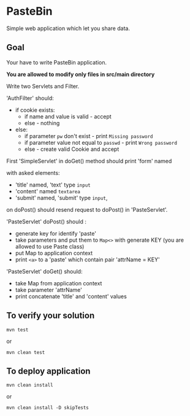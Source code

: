 # PasteBin

Simple web application which let you share data.

## Goal

Your have to write PasteBin application.
 
 **You are allowed to modify only files in src/main directory**

Write two Servlets and Filter. 

'AuthFilter' should:
* if cookie exists:
    * if name and value is valid - accept
    * else - nothing
* else:
    * if parameter `pw` don't exist - print `Missing password`
    * if parameter value not equal to `passwd` - print `Wrong password`
    * else - create valid Cookie and accept

First 'SimpleServlet' in doGet() method should print 'form' named <form> with asked elements:
* 'title' named, 'text' type `input`
* 'content' named `textarea`
* 'submit' named, 'submit' type `input`,

on doPost() should resend request to doPost() in 'PasteServlet'.

'PasteServlet' doPost() should : 
- generate key for identify 'paste'
- take parameters and put them to `Map<>` with generate KEY (you are allowed to use Paste class)
- put Map to application context
- print `<a>` to a 'paste' which contain pair 'attrName = KEY'

'PasteServlet' doGet() should:
- take Map from application context
- take parameter 'attrName'
- print concatenate 'title' and 'content' values


## To verify your solution

    mvn test
    
or 

    mvn clean test

## To deploy application

    mvn clean install
    
or

    mvn clean install -D skipTests